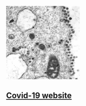 <div>
  <img src="corona.jpg" alt="corona image" style="height:200px; width:200px;"><br>
 
  <a href="https://arunrajput911.github.io/Covid-19-site/"><h2>Covid-19 website</h2>
  </a>
  </div>
